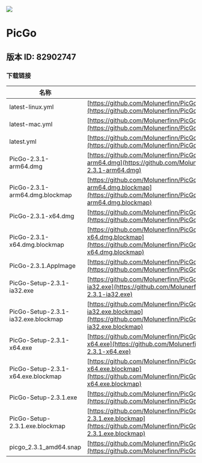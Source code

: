 [![](https://cdn.jsdelivr.net/gh/bgvioletsky/ImgBlog/Typora/202409060835142.png)](https://github.com/Molunerfinn/PicGo)

# PicGo 

## 版本 ID: 82902747

### 下载链接
| 名称 | 下载链接 |
|------|---------|
| latest-linux.yml | [https://github.com/Molunerfinn/PicGo/releases/download/v2.3.1/latest-linux.yml](https://github.com/Molunerfinn/PicGo/releases/download/v2.3.1/latest-linux.yml) |
| latest-mac.yml | [https://github.com/Molunerfinn/PicGo/releases/download/v2.3.1/latest-mac.yml](https://github.com/Molunerfinn/PicGo/releases/download/v2.3.1/latest-mac.yml) |
| latest.yml | [https://github.com/Molunerfinn/PicGo/releases/download/v2.3.1/latest.yml](https://github.com/Molunerfinn/PicGo/releases/download/v2.3.1/latest.yml) |
| PicGo-2.3.1-arm64.dmg | [https://github.com/Molunerfinn/PicGo/releases/download/v2.3.1/PicGo-2.3.1-arm64.dmg](https://github.com/Molunerfinn/PicGo/releases/download/v2.3.1/PicGo-2.3.1-arm64.dmg) |
| PicGo-2.3.1-arm64.dmg.blockmap | [https://github.com/Molunerfinn/PicGo/releases/download/v2.3.1/PicGo-2.3.1-arm64.dmg.blockmap](https://github.com/Molunerfinn/PicGo/releases/download/v2.3.1/PicGo-2.3.1-arm64.dmg.blockmap) |
| PicGo-2.3.1-x64.dmg | [https://github.com/Molunerfinn/PicGo/releases/download/v2.3.1/PicGo-2.3.1-x64.dmg](https://github.com/Molunerfinn/PicGo/releases/download/v2.3.1/PicGo-2.3.1-x64.dmg) |
| PicGo-2.3.1-x64.dmg.blockmap | [https://github.com/Molunerfinn/PicGo/releases/download/v2.3.1/PicGo-2.3.1-x64.dmg.blockmap](https://github.com/Molunerfinn/PicGo/releases/download/v2.3.1/PicGo-2.3.1-x64.dmg.blockmap) |
| PicGo-2.3.1.AppImage | [https://github.com/Molunerfinn/PicGo/releases/download/v2.3.1/PicGo-2.3.1.AppImage](https://github.com/Molunerfinn/PicGo/releases/download/v2.3.1/PicGo-2.3.1.AppImage) |
| PicGo-Setup-2.3.1-ia32.exe | [https://github.com/Molunerfinn/PicGo/releases/download/v2.3.1/PicGo-Setup-2.3.1-ia32.exe](https://github.com/Molunerfinn/PicGo/releases/download/v2.3.1/PicGo-Setup-2.3.1-ia32.exe) |
| PicGo-Setup-2.3.1-ia32.exe.blockmap | [https://github.com/Molunerfinn/PicGo/releases/download/v2.3.1/PicGo-Setup-2.3.1-ia32.exe.blockmap](https://github.com/Molunerfinn/PicGo/releases/download/v2.3.1/PicGo-Setup-2.3.1-ia32.exe.blockmap) |
| PicGo-Setup-2.3.1-x64.exe | [https://github.com/Molunerfinn/PicGo/releases/download/v2.3.1/PicGo-Setup-2.3.1-x64.exe](https://github.com/Molunerfinn/PicGo/releases/download/v2.3.1/PicGo-Setup-2.3.1-x64.exe) |
| PicGo-Setup-2.3.1-x64.exe.blockmap | [https://github.com/Molunerfinn/PicGo/releases/download/v2.3.1/PicGo-Setup-2.3.1-x64.exe.blockmap](https://github.com/Molunerfinn/PicGo/releases/download/v2.3.1/PicGo-Setup-2.3.1-x64.exe.blockmap) |
| PicGo-Setup-2.3.1.exe | [https://github.com/Molunerfinn/PicGo/releases/download/v2.3.1/PicGo-Setup-2.3.1.exe](https://github.com/Molunerfinn/PicGo/releases/download/v2.3.1/PicGo-Setup-2.3.1.exe) |
| PicGo-Setup-2.3.1.exe.blockmap | [https://github.com/Molunerfinn/PicGo/releases/download/v2.3.1/PicGo-Setup-2.3.1.exe.blockmap](https://github.com/Molunerfinn/PicGo/releases/download/v2.3.1/PicGo-Setup-2.3.1.exe.blockmap) |
| picgo_2.3.1_amd64.snap | [https://github.com/Molunerfinn/PicGo/releases/download/v2.3.1/picgo_2.3.1_amd64.snap](https://github.com/Molunerfinn/PicGo/releases/download/v2.3.1/picgo_2.3.1_amd64.snap) |
